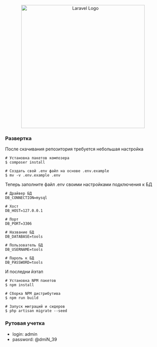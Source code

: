 <p align="center"><a href="https://laravel.com" target="_blank"><img src="https://raw.githubusercontent.com/laravel/art/master/logo-lockup/5%20SVG/2%20CMYK/1%20Full%20Color/laravel-logolockup-cmyk-red.svg" width="400" alt="Laravel Logo"></a></p>

### Развертка

После скачивания репозитория требуется небольшая настройка

```apacheconf
# Установка пакетов композера
$ composer install

# Создать свой .env файл на основе .env.example
$ mv -v .env.example .env
```

Теперь заполните файл .env своими настройками подключения к БД

```apacheconf
# Драйвер БД
DB_CONNECTION=mysql

# Хост
DB_HOST=127.0.0.1

# Порт
DB_PORT=3306

# Название БД
DB_DATABASE=tools

# Пользователь БД
DB_USERNAME=tools

# Пароль к БД
DB_PASSWORD=tools
```

И последни йэтап

```apacheconf
# Установка NPM пакетов
$ npm install

# Сборка NPM дистрибутива
$ npm run build

# Запуск миграций и сидеров
$ php artisan migrate --seed
```

### Рутовая учетка
 - login: admin
 - password: @dmiN_39

